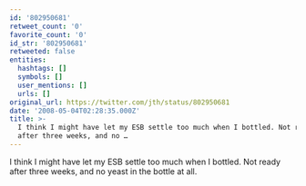 ```yaml
---
id: '802950681'
retweet_count: '0'
favorite_count: '0'
id_str: '802950681'
retweeted: false
entities:
  hashtags: []
  symbols: []
  user_mentions: []
  urls: []
original_url: https://twitter.com/jth/status/802950681
date: '2008-05-04T02:28:35.000Z'
title: >-
  I think I might have let my ESB settle too much when I bottled. Not ready
  after three weeks, and no …
---
```


I think I might have let my ESB settle too much when I bottled. Not ready after three weeks, and no yeast in the bottle at all.